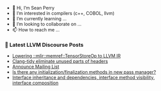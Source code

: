 - 👋 Hi, I’m Sean Perry
- 👀 I’m interested in compilers (c++, COBOL, llvm)
- 🌱 I’m currently learning ...
- 💞️ I’m looking to collaborate on ...
- 📫 How to reach me ...

<!---
s66perry/s66perry is a ✨ special ✨ repository because its `README.md` (this file) appears on your GitHub profile.
You can click the Preview link to take a look at your changes.
--->
### 📕 Latest LLVM Discourse Posts

<!-- DISCOURSE-LLVM:START -->
- [Lowering ::mlir::memref::TensorStoreOp to LLVM IR](https://discourse.llvm.org/t/lowering-tensorstoreop-to-llvm-ir/66425#post_1)
- [Clang-tidy eliminate unused parts of headers](https://discourse.llvm.org/t/clang-tidy-eliminate-unused-parts-of-headers/66424#post_1)
- [Announce Mailing List](https://discourse.llvm.org/t/announce-mailing-list/66423#post_1)
- [Is there any initialization/finalization methods in new pass manager?](https://discourse.llvm.org/t/is-there-any-initialization-finalization-methods-in-new-pass-manager/66417#post_5)
- [Interface inheritance and dependencies, interface method visibility, interface composition](https://discourse.llvm.org/t/interface-inheritance-and-dependencies-interface-method-visibility-interface-composition/66380#post_10)
<!-- DISCOURSE-LLVM:END -->
